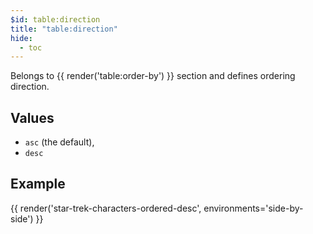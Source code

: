 ```yaml
---
$id: table:direction
title: "table:direction"
hide:
  - toc
---
```


Belongs to {{ render('table:order-by') }} section and defines ordering direction.

## Values

* `asc` (the default),
* `desc`

## Example

{{ render('star-trek-characters-ordered-desc', environments='side-by-side') }}
